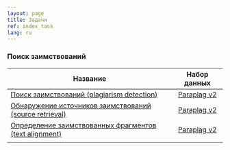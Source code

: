 ```yaml
---
layout: page
title: Задачи
ref: index_task
lang: ru
---
```


### Поиск заимствований

| Название                                                                         | Набор данных                                     |
| -------------                                                                    | :---------------:                                |
| [Поиск заимствований (plagiarism detection)](plag_detection.md)                  | [Paraplag v2](/content/corpora/paraplag_v2.html) |
| [Обнаружение источников заимствований (source retrieval)](source_retrieval.html) | [Paraplag v2](/content/corpora/paraplag_v2.html) |
| [Определение заимствованных фрагментов (text alignment)](text_alignment.html)    | [Paraplag v2](/content/corpora/paraplag_v2.html) |
|                                                                                  |                                                  |
